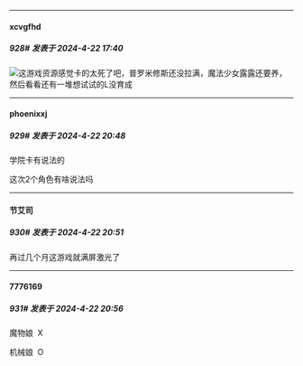 ﻿
*****

####  xcvgfhd  
##### 928#       发表于 2024-4-22 17:40

<img src="https://static.saraba1st.com/image/smiley/face2017/022.png" referrerpolicy="no-referrer">这游戏资源感觉卡的太死了吧，普罗米修斯还没拉满，魔法少女露露还要养，然后看看还有一堆想试试的L没育成


*****

####  phoenixxj  
##### 929#       发表于 2024-4-22 20:48

学院卡有说法的

这次2个角色有啥说法吗

*****

####  节艾司  
##### 930#       发表于 2024-4-22 20:51

再过几个月这游戏就满屏激光了


*****

####  7776169  
##### 931#       发表于 2024-4-22 20:56

魔物娘  X

机械娘  O

